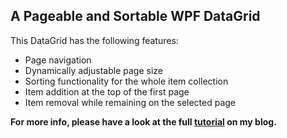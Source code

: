 ## A Pageable and Sortable WPF DataGrid

This DataGrid has the following features:

 - Page navigation
 - Dynamically adjustable page size
 - Sorting functionality for the whole item collection
 - Item addition at the top of the first page
 - Item removal while remaining on the selected page

**For more info, please have a look at the full [tutorial](www.dpaxinos.com/blog/2015/03/A-Pageable-and-Sortable-WPF-DataGrid/) on my blog.**
